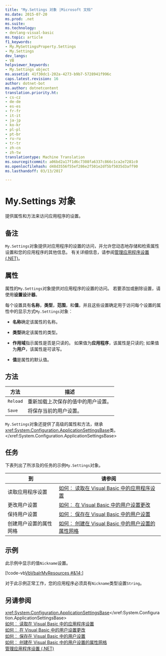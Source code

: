 ```yaml
---
title: "My.Settings 对象 |Microsoft 文档"
ms.date: 2015-07-20
ms.prod: .net
ms.suite: 
ms.technology:
- devlang-visual-basic
ms.topic: article
f1_keywords:
- My.MySettingsProperty.Settings
- My.Settings
dev_langs:
- VB
helpviewer_keywords:
- My.Settings object
ms.assetid: 41f30dc1-202a-4273-b9b7-5728941f996c
caps.latest.revision: 16
author: dotnet-bot
ms.author: dotnetcontent
translation.priority.ht:
- cs-cz
- de-de
- es-es
- fr-fr
- it-it
- ja-jp
- ko-kr
- pl-pl
- pt-br
- ru-ru
- tr-tr
- zh-cn
- zh-tw
translationtype: Machine Translation
ms.sourcegitcommit: a06bd2a17f1d6c7308fa6337c866c1ca2e7281c0
ms.openlocfilehash: d48d3556f55ef286e2f501e2df5bf5035d3aff90
ms.lasthandoff: 03/13/2017

---
```

# <a name="mysettings-object"></a>My.Settings 对象
提供属性和方法来访问应用程序的设置。  
  
## <a name="remarks"></a>备注  
 `My.Settings`对象提供对应用程序的设置的访问，并允许您动态地存储和检索属性设置和您的应用程序的其他信息。 有关详细信息，请参阅[管理应用程序设置 (.NET)](https://docs.microsoft.com/visualstudio/ide/managing-application-settings-dotnet)。  
  
## <a name="properties"></a>属性  
 属性的`My.Settings`对象提供对应用程序的设置的访问。 若要添加或删除设置，请使用**设置设计器**。  
  
 每个设置具有**名称**，**类型**，**范围**，和**值**，并且这些设置确定用于访问每个设置的属性中的显示方式`My.Settings`对象︰  
  
-   **名称**确定该属性的名称。  
  
-   **类型**确定该属性的类型。  
  
-   **作用域**指示属性是否是只读的。 如果值为**应用程序**，该属性是只读的; 如果值为**用户**，该属性是可读写。  
  
-   **值**是属性的默认值。  
  
## <a name="methods"></a>方法  
  
|方法|描述|  
|---|---|  
|`Reload`|重新加载上次保存的值中的用户设置。|  
|`Save`|将保存当前的用户设置。|  
  
 `My.Settings`对象还提供了高级的属性和方法，继承<xref:System.Configuration.ApplicationSettingsBase>类。</xref:System.Configuration.ApplicationSettingsBase>  
  
## <a name="tasks"></a>任务  
 下表列出了所涉及的任务的示例`My.Settings`对象。  
  
|到|请参阅|  
|---|---|  
|读取应用程序设置|[如何︰ 读取在 Visual Basic 中的应用程序设置](../../../visual-basic/developing-apps/programming/app-settings/how-to-read-application-settings.md)|  
|更改用户设置|[如何︰ 在 Visual Basic 中的用户设置更改](../../../visual-basic/developing-apps/programming/app-settings/how-to-change-user-settings.md)|  
|保持用户设置|[如何︰ 保存在 Visual Basic 中的用户设置](../../../visual-basic/developing-apps/programming/app-settings/how-to-persist-user-settings.md)|  
|创建用户设置的属性网格|[如何︰ 创建在 Visual Basic 中的用户设置的属性网格](../../../visual-basic/developing-apps/programming/app-settings/how-to-create-property-grids-for-user-settings.md)|  
  
## <a name="example"></a>示例  
 此示例中显示的值`Nickname`设置。  
  
 [!code-vb[VbVbalrMyResources #&14;](../../../visual-basic/developing-apps/programming/app-settings/codesnippet/VisualBasic/my-settings-object_1.vb)]  
  
 对于此示例正常工作，您的应用程序必须具有`Nickname`类型设置`String`。  
  
## <a name="see-also"></a>另请参阅  
 <xref:System.Configuration.ApplicationSettingsBase></xref:System.Configuration.ApplicationSettingsBase>   
 [如何︰ 读取在 Visual Basic 中的应用程序设置](../../../visual-basic/developing-apps/programming/app-settings/how-to-read-application-settings.md)   
 [如何︰ 在 Visual Basic 中的用户设置更改](../../../visual-basic/developing-apps/programming/app-settings/how-to-change-user-settings.md)   
 [如何︰ 保存在 Visual Basic 中的用户设置](../../../visual-basic/developing-apps/programming/app-settings/how-to-persist-user-settings.md)   
 [如何︰ 创建在 Visual Basic 中的用户设置的属性网格](../../../visual-basic/developing-apps/programming/app-settings/how-to-create-property-grids-for-user-settings.md)   
 [管理应用程序设置 (.NET)](https://docs.microsoft.com/visualstudio/ide/managing-application-settings-dotnet)
